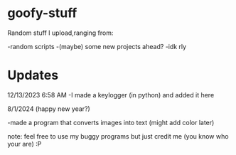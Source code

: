 # goofy-stuff
Random stuff I upload,ranging from:

-random scripts
-(maybe) some new projects ahead?
-idk rly

# Updates
12/13/2023 6:58 AM
-I made a keylogger (in python) and added it here

8/1/2024 (happy new year?)

-made a program that converts images into text (might add color later)

note: feel free to use my buggy programs but just credit me (you know who your are) :P
